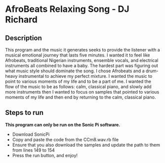 # AfroBeats Relaxing Song - DJ Richard

## Description

This program and the music it generates seeks to provide the listener with a musical emotional journey that lasts five minutes. I wanted it to feel like Afrobeats, traditional Nigerian instruments, ensemble vocals, and electrical instruments all combined to have a baby. The hardest part was figuring out what music style should dominate the song. I chose Afrobeats and a drum-heavy instrumental to achieve my perfect mixture. I wanted the music to point to various moments of my life and to be a part of me. I wanted the flow of the music to be as follows: calm, classical piano, and slowly add more instruments then I wanted to focus on samples that pointed to various moments of my life and then end by returning to the calm, classical piano.

## Steps to run

**This program can only be run on the Sonic Pi software.** 
- Download SonicPi
- Copy and paste the code from the CCm8.wav.rb file
- Ensure that you also download the samples and update the path to them from lines 149 to 154
- Press the run button, and enjoy!
